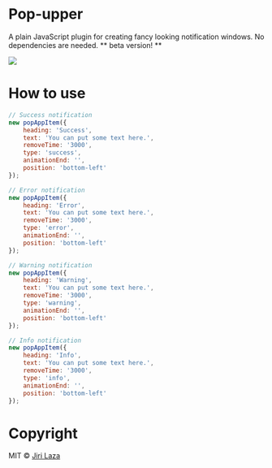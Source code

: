 # Pop-upper

A plain JavaScript plugin for creating fancy looking notification windows. 
No dependencies are needed.
** beta version! **

<img src="//i.imgur.com/JRUUmTg.png" />

# How to use
```javascript
// Success notification
new popAppItem({
	heading: 'Success',
	text: 'You can put some text here.',
	removeTime: '3000',
	type: 'success',
	animationEnd: '',
	position: 'bottom-left'
});

```

```javascript
// Error notification
new popAppItem({
	heading: 'Error',
	text: 'You can put some text here.',
	removeTime: '3000',
	type: 'error',
	animationEnd: '',
	position: 'bottom-left'
});

```

```javascript
// Warning notification
new popAppItem({
	heading: 'Warning',
	text: 'You can put some text here.',
	removeTime: '3000',
	type: 'warning',
	animationEnd: '',
	position: 'bottom-left'
});

```

```javascript
// Info notification
new popAppItem({
	heading: 'Info',
	text: 'You can put some text here.',
	removeTime: '3000',
	type: 'info',
	animationEnd: '',
	position: 'bottom-left'
});

```

# Copyright

MIT © [Jiri Laza](https://github.com/N4thyra)